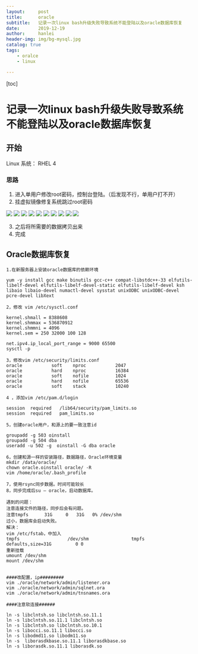 ```yaml
---
layout:     post
title:      oracle
subtitle:   记录一次linux bash升级失败导致系统不能登陆以及oracle数据库恢复
date:       2019-12-19
author:     hanlei
header-img: img/bg-mysql.jpg
catalog: true
tags:
    - oralce
    - linux

---
```




[toc]



# 记录一次linux bash升级失败导致系统不能登陆以及oracle数据库恢复



## 开始

Linux 系统： RHEL 4

### 思路

1. 进入单用户修改root密码，控制台登陆。（后发现不行，单用户打不开）
2. 挂虚拟镜像修复系统跳过root密码

![](https://github.com/miiniper/miiniper.github.io/raw/master/img/oracle/oracle1.png)
![](https://github.com/miiniper/miiniper.github.io/raw/master/img/oracle/oracle2.png)
![](https://github.com/miiniper/miiniper.github.io/raw/master/img/oracle/oracle3.png)
![](https://github.com/miiniper/miiniper.github.io/raw/master/img/oracle/oracle4.png)
![](https://github.com/miiniper/miiniper.github.io/raw/master/img/oracle/oracle5.png)
![](https://github.com/miiniper/miiniper.github.io/raw/master/img/oracle/oracle6.png)
![](https://github.com/miiniper/miiniper.github.io/raw/master/img/oracle/oracle7.png)
![](https://github.com/miiniper/miiniper.github.io/raw/master/img/oracle/oracle8.png)
![](https://github.com/miiniper/miiniper.github.io/raw/master/img/oracle/oracle9.png)
![](https://github.com/miiniper/miiniper.github.io/raw/master/img/oracle/oracle10.png)

3. 之后将所需要的数据拷贝出来
4. 完成

## Oracle数据库恢复

```
1.在新服务器上安装oracle数据库的依赖环境

yum -y install gcc make binutils gcc-c++ compat-libstdc++-33 elfutils-libelf-devel elfutils-libelf-devel-static elfutils-libelf-devel ksh libaio libaio-devel numactl-devel sysstat unixODBC unixODBC-devel pcre-devel libXext

2，修改 vim /etc/sysctl.conf

kernel.shmall = 8388608
kernel.shmmax = 536870912
kernel.shmmni = 4096
kernel.sem = 250 32000 100 128

net.ipv4.ip_local_port_range = 9000 65500
sysctl -p

3，修改vim /etc/security/limits.conf
oracle           soft    nproc           2047
oracle           hard    nproc           16384
oracle           soft    nofile          1024
oracle           hard    nofile          65536
oracle           soft    stack           10240

4 ，添加vim /etc/pam.d/login

session  required   /lib64/security/pam_limits.so
session  required   pam_limits.so

5，创建oracle用户，和源上的要一致注意id

groupadd -g 503 oinstall
groupadd -g 504 dba
useradd -u 502 -g  oinstall -G dba oracle

6，创建和源一样的安装路径，数据路径，Oracle环境变量
mkdir /data/oracle/
chown oracle.oinstall oracle/ -R
vim /home/oracle/.bash_profile

7，使用rsync同步数据。时间可能较长
8，同步完成后su – oracle，启动数据库。

遇到的问题：
注意连接文件的路径，同步后会有问题。
注意tmpfs      31G     0   31G   0% /dev/shm 
过小，数据库会启动失败。
解决：
vim /etc/fstab，中加入
tmpfs                  /dev/shm                tmpfs   defaults,size=31G         0 0
重新挂载
umount /dev/shm
mount /dev/shm


####改配置，ip#########
vim ./oracle/network/admin/listener.ora
vim ./oracle/network/admin/sqlnet.ora
vim ./oracle/network/admin/tnsnames.ora

####注意软连接######

ln -s libclntsh.so libclntsh.so.11.1
ln -s libclntsh.so.11.1 libclntsh.so 
ln -s libclntsh.so libclntsh.so.10.1 
ln -s libocci.so.11.1 libocci.so 
ln -s libodmd11.so libodm11.so 
ln -s  liborasdkbase.so.11.1 liborasdkbase.so 
ln -s liborasdk.so.11.1 liborasdk.so

```

